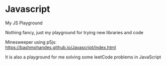 # Javascript
My JS Playground


Nothing fancy, just my playground for trying new libraries and code


Minesweeper using p5js: https://bashmohandes.github.io/Javascript/index.html

It is also a playground for me solving some leetCode problems in JavaScript